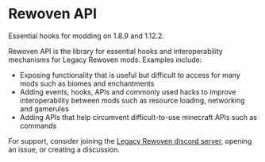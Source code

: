 # Rewoven API

Essential hooks for modding on 1.8.9 and 1.12.2.

Rewoven API is the library for essential hooks and interoperability mechanisms for Legacy Rewoven mods. Examples include:

- Exposing functionality that is useful but difficult to access for many mods such as biomes and enchantments
- Adding events, hooks, APIs and commonly used hacks to improve interoperability between mods such as resource loading, networking and gamerules
- Adding APIs that help circumvent difficult-to-use minecraft APIs such as commands

For support, consider joining the [Legacy Rewoven discord server](https://discord.gg/K9U4PfmFfp), opening an issue, or creating a discussion.
